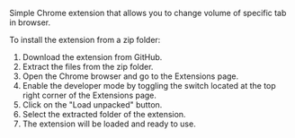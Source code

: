 Simple Chrome extension that allows you to change volume of specific tab in browser.

To install the extension from a zip folder:

1. Download the extension from GitHub.
2. Extract the files from the zip folder.
3. Open the Chrome browser and go to the Extensions page.
4. Enable the developer mode by toggling the switch located at the top right corner of the Extensions page.
5. Click on the "Load unpacked" button.
6. Select the extracted folder of the extension.
7. The extension will be loaded and ready to use.